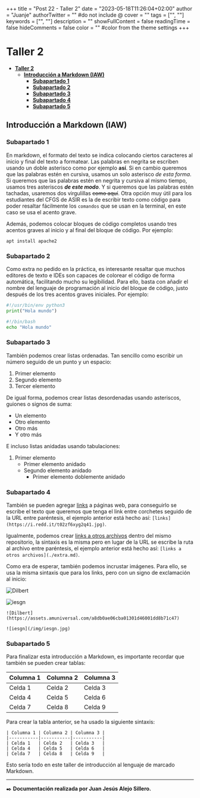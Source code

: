 +++
title = "Post 22 - Taller 2"
date = "2023-05-18T11:26:04+02:00"
author = "Juanje"
authorTwitter = "" #do not include @
cover = ""
tags = ["", ""]
keywords = ["", ""]
description = ""
showFullContent = false
readingTime = false
hideComments = false
color = "" #color from the theme settings
+++

# **Taller 2**

- [**Taller 2**](#taller-2)
  - [**Introducción a Markdown (IAW)**](#introducción-a-markdown-iaw)
    - [**Subapartado 1**](#subapartado-1)
    - [**Subapartado 2**](#subapartado-2)
    - [**Subapartado 3**](#subapartado-3)
    - [**Subapartado 4**](#subapartado-4)
    - [**Subapartado 5**](#subapartado-5)

## **Introducción a Markdown (IAW)**

### **Subapartado 1**

En markdown, el formato del texto se indica colocando ciertos caracteres al inicio y final del texto a formatear. Las palabras en negrita se escriben usando un doble asterisco como por ejemplo **así**. Si en cambio queremos que las palabras estén en cursiva, usamos un solo asterisco *de esta forma*. Si queremos que las palabras estén en negrita y cursiva al mismo tiempo, usamos tres asteriscos ***de este modo***. Y si queremos que las palabras estén tachadas, usaremos dos virgulillas ~~como aquí~~. Otra opción muy útil para los estudiantes del CFGS de ASIR es la de escribir texto como código para poder resaltar fácilmente los `comandos` que se usan en la terminal, en este caso se usa el acento grave.

Además, podemos colocar bloques de código completos usando tres acentos graves al inicio y al final del bloque de código. Por ejemplo:

```
apt install apache2
```

### **Subapartado 2**

Como extra no pedido en la práctica, es interesante resaltar que muchos editores de texto e IDEs son capaces de colorear el código de forma automática, facilitando mucho su legibilidad. Para ello, basta con añadir el nombre del lenguaje de programación al inicio del bloque de código, justo después de los tres acentos graves iniciales. Por ejemplo:

```python
#!/usr/bin/env python3
print("Hola mundo")
```

```bash
#!/bin/bash
echo "Hola mundo"
```

### **Subapartado 3**

También podemos crear listas ordenadas. Tan sencillo como escribir un número seguido de un punto y un espacio:

1. Primer elemento
2. Segundo elemento
3. Tercer elemento

De igual forma, podemos crear listas desordenadas usando asteriscos, guiones o signos de suma:

- Un elemento
- Otro elemento
- Otro más
- Y otro más

E incluso listas anidadas usando tabulaciones:

1. Primer elemento
    - Primer elemento anidado
    - Segundo elemento anidado
      - Primer elemento doblemente anidado

### **Subapartado 4**

También se pueden agregar [links](https://i.redd.it/t02zf6xyg2q41.jpg) a páginas web, para conseguirlo se escribe el texto que queremos que tenga el link entre corchetes seguido de la URL entre paréntesis, el ejemplo anterior está hecho así: `[links](https://i.redd.it/t02zf6xyg2q41.jpg)`.

Igualmente, podemos crear [links a otros archivos](./extra.md) dentro del mismo repositorio, la sintaxis es la misma pero en lugar de la URL se escribe la ruta al archivo entre paréntesis, el ejemplo anterior está hecho así: `[links a otros archivos](./extra.md)`.

Como era de esperar, también podemos incrustar imágenes. Para ello, se usa la misma sintaxis que para los links, pero con un signo de exclamación al inicio:

![Dilbert](https://assets.amuniversal.com/a8db0ae06cba01301d46001dd8b71c47)

![iesgn](/img/iesgn.jpg)

```
![Dilbert](https://assets.amuniversal.com/a8db0ae06cba01301d46001dd8b71c47)

![iesgn](/img/iesgn.jpg)
```

### **Subapartado 5**

Para finalizar esta introducción a Markdown, es importante recordar que también se pueden crear tablas:

| Columna 1 | Columna 2 | Columna 3 |
|-----------|-----------|-----------|
| Celda 1   | Celda 2   | Celda 3   |
| Celda 4   | Celda 5   | Celda 6   |
| Celda 7   | Celda 8   | Celda 9   |

Para crear la tabla anterior, se ha usado la siguiente sintaxis:

```
| Columna 1 | Columna 2 | Columna 3 |
|-----------|-----------|-----------|
| Celda 1   | Celda 2   | Celda 3   |
| Celda 4   | Celda 5   | Celda 6   |
| Celda 7   | Celda 8   | Celda 9   |
```

Esto sería todo en este taller de introducción al lenguaje de marcado Markdown.

---

✒️ **Documentación realizada por Juan Jesús Alejo Sillero.**
